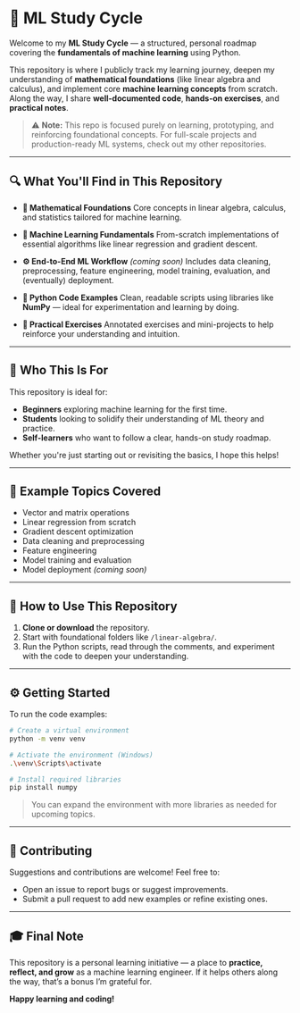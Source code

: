 # 📘 ML Study Cycle

Welcome to my **ML Study Cycle** — a structured, personal roadmap covering the **fundamentals of machine learning** using Python.

This repository is where I publicly track my learning journey, deepen my understanding of **mathematical foundations** (like linear algebra and calculus), and implement core **machine learning concepts** from scratch. Along the way, I share **well-documented code**, **hands-on exercises**, and **practical notes**.

> ⚠️ **Note:** This repo is focused purely on learning, prototyping, and reinforcing foundational concepts. For full-scale projects and production-ready ML systems, check out my other repositories.

---

## 🔍 What You'll Find in This Repository

* **📐 Mathematical Foundations**
  Core concepts in linear algebra, calculus, and statistics tailored for machine learning.

* **🧠 Machine Learning Fundamentals**
  From-scratch implementations of essential algorithms like linear regression and gradient descent.

* **⚙️ End-to-End ML Workflow** *(coming soon)*
  Includes data cleaning, preprocessing, feature engineering, model training, evaluation, and (eventually) deployment.

* **🐍 Python Code Examples**
  Clean, readable scripts using libraries like **NumPy** — ideal for experimentation and learning by doing.

* **📝 Practical Exercises**
  Annotated exercises and mini-projects to help reinforce your understanding and intuition.

---

## 👤 Who This Is For

This repository is ideal for:

* **Beginners** exploring machine learning for the first time.
* **Students** looking to solidify their understanding of ML theory and practice.
* **Self-learners** who want to follow a clear, hands-on study roadmap.

Whether you're just starting out or revisiting the basics, I hope this helps!

---

## 🧪 Example Topics Covered

* Vector and matrix operations
* Linear regression from scratch
* Gradient descent optimization
* Data cleaning and preprocessing
* Feature engineering
* Model training and evaluation
* Model deployment *(coming soon)*

---

## 🚀 How to Use This Repository

1. **Clone or download** the repository.
2. Start with foundational folders like `/linear-algebra/`.
3. Run the Python scripts, read through the comments, and experiment with the code to deepen your understanding.

---

## ⚙️ Getting Started

To run the code examples:

```bash
# Create a virtual environment
python -m venv venv

# Activate the environment (Windows)
.\venv\Scripts\activate

# Install required libraries
pip install numpy
```

> You can expand the environment with more libraries as needed for upcoming topics.

---

## 🤝 Contributing

Suggestions and contributions are welcome!
Feel free to:

* Open an issue to report bugs or suggest improvements.
* Submit a pull request to add new examples or refine existing ones.

---

## 🎓 Final Note

This repository is a personal learning initiative — a place to **practice, reflect, and grow** as a machine learning engineer. If it helps others along the way, that’s a bonus I’m grateful for.

**Happy learning and coding!**